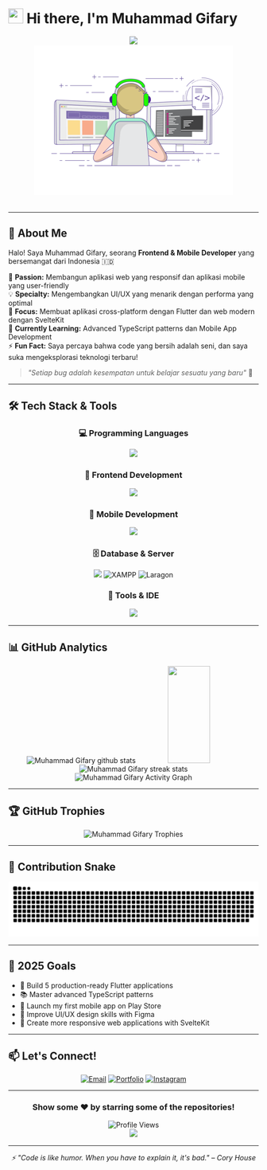 # <img src="https://raw.githubusercontent.com/MartinHeinz/MartinHeinz/master/wave.gif" width="30px" height="30px" /> Hi there, I'm Muhammad Gifary

<div align="center">
  <img src="https://readme-typing-svg.herokuapp.com/?font=Righteous&size=35&center=true&vCenter=true&width=500&height=70&duration=4000&lines=Web+%26+Mobile+Developer;From+Indonesia+🇮🇩;Always+Learning+New+Things!&color=FF6B6B&background=00000000" />
</div>

<div align="center">
  <img alt="Coding" width="400" src="https://raw.githubusercontent.com/devSouvik/devSouvik/master/gif3.gif">
</div>

<br>

---

## 🚀 About Me

Halo! Saya Muhammad Gifary, seorang **Frontend & Mobile Developer** yang bersemangat dari Indonesia 🇮🇩

🎯 **Passion:** Membangun aplikasi web yang responsif dan aplikasi mobile yang user-friendly  
💡 **Specialty:** Mengembangkan UI/UX yang menarik dengan performa yang optimal  
📱 **Focus:** Membuat aplikasi cross-platform dengan Flutter dan web modern dengan SvelteKit  
🌱 **Currently Learning:** Advanced TypeScript patterns dan Mobile App Development  
⚡ **Fun Fact:** Saya percaya bahwa code yang bersih adalah seni, dan saya suka mengeksplorasi teknologi terbaru!

> *"Setiap bug adalah kesempatan untuk belajar sesuatu yang baru"* 💭

---

## 🛠️ Tech Stack & Tools

<div align="center">

### 💻 Programming Languages
<img src="https://skillicons.dev/icons?i=typescript,php,java,dart" />

### 🎨 Frontend Development
<img src="https://skillicons.dev/icons?i=svelte,html,css,tailwind,bootstrap" />

### 📱 Mobile Development
<img src="https://skillicons.dev/icons?i=flutter,dart,androidstudio" />

### 🗄️ Database & Server
<img src="https://skillicons.dev/icons?i=mysql" />
<img src="https://img.shields.io/badge/XAMPP-FB7A24?style=flat&logo=xampp&logoColor=white&width=48&height=48" alt="XAMPP" />
<img src="https://img.shields.io/badge/Laragon-0E83CD?style=flat&logo=windows&logoColor=white&width=48&height=48" alt="Laragon" />

### 🔧 Tools & IDE
<img src="https://skillicons.dev/icons?i=vscode,figma,git,github,netbeans" />

</div>

---

## 📊 GitHub Analytics

<div align="center">
  <img width="49%" height="195px" src="https://github-readme-stats.vercel.app/api?username=gifary500D&show_icons=true&count_private=true&hide_border=true&title_color=ff6b6b&icon_color=4ecdc4&text_color=9f9f9f&bg_color=151515" alt="Muhammad Gifary github stats" /> 
  <img width="41%" height="195px" src="https://github-readme-stats.vercel.app/api/top-langs/?username=gifary500D&layout=compact&hide_border=true&title_color=ff6b6b&text_color=9f9f9f&bg_color=151515" />
</div>

<div align="center">
  <img src="https://github-readme-streak-stats.herokuapp.com/?user=gifary500D&theme=dark&hide_border=true&stroke=0000&background=151515&ring=ff6b6b&fire=ff6b6b&currStreakLabel=ff6b6b" alt="Muhammad Gifary streak stats"/>
</div>

<div align="center">
  <img src="https://github-readme-activity-graph.vercel.app/graph?username=gifary500D&bg_color=151515&color=9f9f9f&line=ff6b6b&point=4ecdc4&area=true&hide_border=true" alt="Muhammad Gifary Activity Graph">
</div>

---

## 🏆 GitHub Trophies

<div align="center">
  <img src="https://github-profile-trophy.vercel.app/?username=gifary500D&theme=radical&no-frame=false&no-bg=false&margin-w=4" alt="Muhammad Gifary Trophies">
</div>

---

## 🐍 Contribution Snake

<div align="center">
  <img alt="snake eating my contributions" src="https://raw.githubusercontent.com/salesp07/salesp07/output/github-contribution-grid-snake.svg" />
</div>

---

## 🎯 2025 Goals

- 🚀 Build 5 production-ready Flutter applications
- 📚 Master advanced TypeScript patterns  
- 📱 Launch my first mobile app on Play Store
- 🎨 Improve UI/UX design skills with Figma
- 💼 Create more responsive web applications with SvelteKit

---

## 📫 Let's Connect!

<div align="center">

[![Email](https://img.shields.io/badge/Email-gifary024@gmail.com-red?style=for-the-badge&logo=gmail&logoColor=white)](mailto:gifary024@gmail.com)
[![Portfolio](https://img.shields.io/badge/Portfolio-Visit%20Now-blue?style=for-the-badge&logo=google-chrome&logoColor=white)](https://portofolio-gifary.vercel.app)
[![Instagram](https://img.shields.io/badge/Instagram-Follow-E4405F?style=for-the-badge&logo=instagram&logoColor=white)](https://instagram.com/gif_ry02)

</div>

---

<div align="center">
  
### Show some ❤️ by starring some of the repositories!

<img src="https://komarev.com/ghpvc/?username=gifary500D&label=Profile%20Views&color=brightgreen&style=for-the-badge" alt="Profile Views">

</div>

<div align="center">
  <img src="https://capsule-render.vercel.app/api?type=waving&color=gradient&height=100&section=footer"/>
</div>

---

<div align="center">
  <i>⚡ "Code is like humor. When you have to explain it, it's bad." – Cory House</i>
</div>
